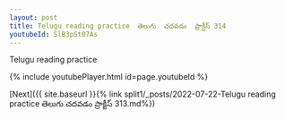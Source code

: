 ```yaml
---
layout: post
title: Telugu reading practice  తెలుగు  చదవడం  ప్రాక్టీస్ 314
youtubeId: SlB3pSt07As
---
```

 
 
Telugu reading practice
 
 
 
 
 


{% include youtubePlayer.html id=page.youtubeId %}
 
[Next]({{ site.baseurl }}{% link  split1/_posts/2022-07-22-Telugu reading practice  తెలుగు  చదవడం  ప్రాక్టీస్ 313.md%})
 
